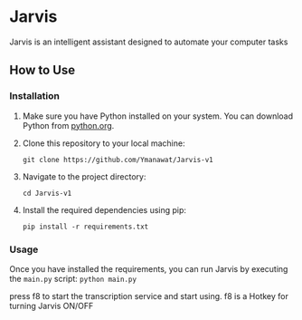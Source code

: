 # Jarvis

Jarvis is an intelligent assistant designed to automate your computer tasks

## How to Use

### Installation

1. Make sure you have Python installed on your system. You can download Python from [python.org](https://www.python.org/downloads/).

2. Clone this repository to your local machine:

    ```
    git clone https://github.com/Ymanawat/Jarvis-v1
    ```

3. Navigate to the project directory:

    ```
    cd Jarvis-v1
    ```

4. Install the required dependencies using pip:

    ```
    pip install -r requirements.txt
    ```

### Usage

Once you have installed the requirements, you can run Jarvis by executing the `main.py` script:
    ```
    python main.py
    ```

press f8 to start the transcription service and start using. f8 is a Hotkey for turning Jarvis ON/OFF

